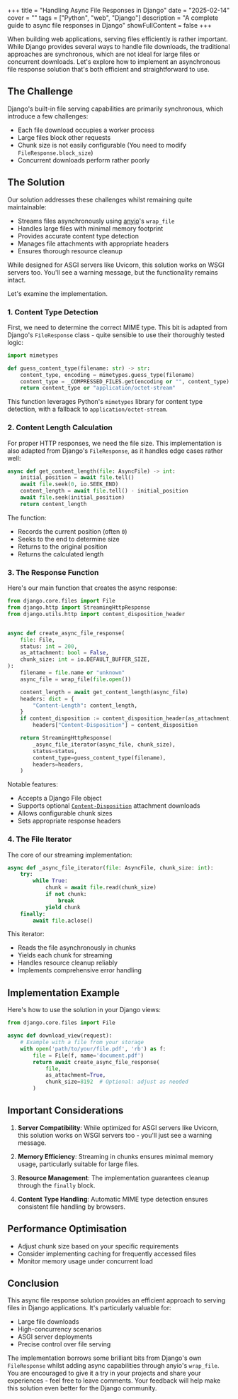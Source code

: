 +++
title = "Handling Async File Responses in Django"
date = "2025-02-14"
cover = ""
tags = ["Python", "web", "Django"]
description = "A complete guide to async file responses in Django"
showFullContent = false
+++


When building web applications, serving files efficiently is rather important. While Django provides several ways to handle file downloads, the traditional approaches are synchronous, which are not ideal for large files or concurrent downloads. Let's explore how to implement an asynchronous file response solution that's both efficient and straightforward to use.

## The Challenge

Django's built-in file serving capabilities are primarily synchronous, which introduce a few challenges:

- Each file download occupies a worker process
- Large files block other requests
- Chunk size is not easily configurable (You need to modify `FileResponse.block_size`)
- Concurrent downloads perform rather poorly

## The Solution

Our solution addresses these challenges whilst remaining quite maintainable:

- Streams files asynchronously using [anyio](https://anyio.readthedocs.io/en/stable/fileio.html)'s `wrap_file`
- Handles large files with minimal memory footprint
- Provides accurate content type detection
- Manages file attachments with appropriate headers
- Ensures thorough resource cleanup

While designed for ASGI servers like Uvicorn, this solution works on WSGI servers too. You'll see a warning message, but the functionality remains intact.

Let's examine the implementation.

### 1. Content Type Detection

First, we need to determine the correct MIME type. This bit is adapted from Django's `FileResponse` class - quite sensible to use their thoroughly tested logic:

```python
import mimetypes

def guess_content_type(filename: str) -> str:
    content_type, encoding = mimetypes.guess_type(filename)
    content_type = _COMPRESSED_FILES.get(encoding or "", content_type)
    return content_type or "application/octet-stream"
```

This function leverages Python's `mimetypes` library for content type detection, with a fallback to `application/octet-stream`.

### 2. Content Length Calculation

For proper HTTP responses, we need the file size. This implementation is also adapted from Django's `FileResponse`, as it handles edge cases rather well:

```python
async def get_content_length(file: AsyncFile) -> int:
    initial_position = await file.tell()
    await file.seek(0, io.SEEK_END)
    content_length = await file.tell() - initial_position
    await file.seek(initial_position)
    return content_length
```

The function:

- Records the current position (often `0`)
- Seeks to the end to determine size
- Returns to the original position
- Returns the calculated length

### 3. The Response Function

Here's our main function that creates the async response:

```python
from django.core.files import File
from django.http import StreamingHttpResponse
from django.utils.http import content_disposition_header


async def create_async_file_response(
    file: File,
    status: int = 200,
    as_attachment: bool = False,
    chunk_size: int = io.DEFAULT_BUFFER_SIZE,
):
    filename = file.name or "unknown"
    async_file = wrap_file(file.open())

    content_length = await get_content_length(async_file)
    headers: dict = {
        "Content-Length": content_length,
    }
    if content_disposition := content_disposition_header(as_attachment, filename):
        headers["Content-Disposition"] = content_disposition

    return StreamingHttpResponse(
        _async_file_iterator(async_file, chunk_size),
        status=status,
        content_type=guess_content_type(filename),
        headers=headers,
    )
```

Notable features:

- Accepts a Django File object
- Supports optional [`Content-Disposition`](https://developer.mozilla.org/en-US/docs/Web/HTTP/Headers/Content-Disposition) attachment downloads
- Allows configurable chunk sizes
- Sets appropriate response headers

### 4. The File Iterator

The core of our streaming implementation:

```python
async def _async_file_iterator(file: AsyncFile, chunk_size: int):
    try:
        while True:
            chunk = await file.read(chunk_size)
            if not chunk:
                break
            yield chunk
    finally:
        await file.aclose()
```

This iterator:

- Reads the file asynchronously in chunks
- Yields each chunk for streaming
- Handles resource cleanup reliably
- Implements comprehensive error handling

## Implementation Example

Here's how to use the solution in your Django views:

```python
from django.core.files import File

async def download_view(request):
    # Example with a file from your storage
    with open('path/to/your/file.pdf', 'rb') as f:
        file = File(f, name='document.pdf')
        return await create_async_file_response(
            file,
            as_attachment=True,
            chunk_size=8192  # Optional: adjust as needed
        )
```

## Important Considerations

1. **Server Compatibility**: While optimized for ASGI servers like Uvicorn, this solution works on WSGI servers too - you'll just see a warning message.

2. **Memory Efficiency**: Streaming in chunks ensures minimal memory usage, particularly suitable for large files.

3. **Resource Management**: The implementation guarantees cleanup through the `finally` block.

4. **Content Type Handling**: Automatic MIME type detection ensures consistent file handling by browsers.

## Performance Optimisation

- Adjust chunk size based on your specific requirements
- Consider implementing caching for frequently accessed files
- Monitor memory usage under concurrent load

## Conclusion

This async file response solution provides an efficient approach to serving files in Django applications. It's particularly valuable for:

- Large file downloads
- High-concurrency scenarios
- ASGI server deployments
- Precise control over file serving

The implementation borrows some brilliant bits from Django's own `FileResponse` whilst adding async capabilities through anyio's `wrap_file`. You are encouraged to give it a try in your projects and share your experiences - feel free to leave comments. Your feedback will help make this solution even better for the Django community.
